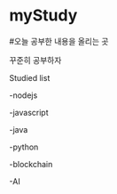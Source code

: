 # myStudy

#오늘 공부한 내용을 올리는 곳 

꾸준히 공부하자

Studied list

-nodejs

-javascript

-java

-python 

-blockchain

-AI